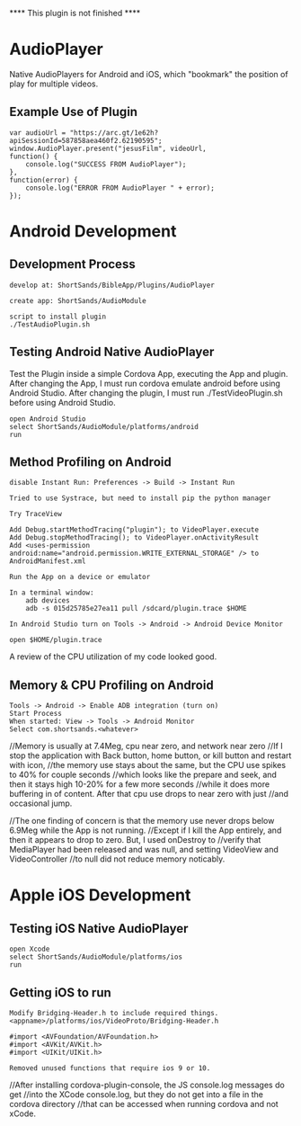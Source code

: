 **** This plugin is not finished ****


AudioPlayer
===========

Native AudioPlayers for Android and iOS, which "bookmark" the position of play
for multiple videos.

Example Use of Plugin
---------------------

    var audioUrl = "https://arc.gt/1e62h?apiSessionId=587858aea460f2.62190595";
	window.AudioPlayer.present("jesusFilm", videoUrl,
	function() {
		console.log("SUCCESS FROM AudioPlayer");
	},
	function(error) {
		console.log("ERROR FROM AudioPlayer " + error);
	});
	
Android Development
===================	
	
Development Process
-------------------

	develop at: ShortSands/BibleApp/Plugins/AudioPlayer
	
	create app: ShortSands/AudioModule
	
	script to install plugin
	./TestAudioPlugin.sh
	
Testing Android Native AudioPlayer
----------------------------------

Test the Plugin inside a simple Cordova App, executing the App and plugin.
After changing the App, I must run cordova emulate android before using
Android Studio.  After changing the plugin, I must run ./TestVideoPlugin.sh
before using Android Studio.

	open Android Studio
	select ShortSands/AudioModule/platforms/android
	run
	
Method Profiling on Android
---------------------------

	disable Instant Run: Preferences -> Build -> Instant Run
	
	Tried to use Systrace, but need to install pip the python manager
	
	Try TraceView
	
	Add Debug.startMethodTracing("plugin"); to VideoPlayer.execute
	Add Debug.stopMethodTracing(); to VideoPlayer.onActivityResult
	Add <uses-permission android:name="android.permission.WRITE_EXTERNAL_STORAGE" /> to AndroidManifest.xml
	
	Run the App on a device or emulator
	
	In a terminal window:
		adb devices
		adb -s 015d25785e27ea11 pull /sdcard/plugin.trace $HOME
		
	In Android Studio turn on Tools -> Android -> Android Device Monitor
	
	open $HOME/plugin.trace
	
A review of the CPU utilization of my code looked good.


Memory & CPU Profiling on Android
---------------------------------
		
	Tools -> Android -> Enable ADB integration (turn on)
	Start Process	
	When started: View -> Tools -> Android Monitor
	Select com.shortsands.<whatever>
	
//Memory is usually at 7.4Meg, cpu near zero, and network near zero
//If I stop the application with Back button, home button, or kill button and restart with icon,
//the memory use stays about the same, but the CPU use spikes to 40% for couple seconds
//which looks like the prepare and seek, and then it stays high 10-20% for a few more seconds
//while it does more buffering in of content.  After that cpu use drops to near zero with just 
//and occasional jump.

//The one finding of concern is that the memory use never drops below 6.9Meg while the App is not running.
//Except if I kill the App entirely, and then it appears to drop to zero.  But, I used onDestroy to
//verify that MediaPlayer had been released and was null, and setting VideoView and VideoController
//to null did not reduce memory noticably.
	

Apple iOS Development
=====================	

Testing iOS Native AudioPlayer
------------------------------

	open Xcode
	select ShortSands/AudioModule/platforms/ios
	run
	
Getting iOS to run
-----------------

	Modify Bridging-Header.h to include required things.
	<appname>/platforms/ios/VideoProto/Bridging-Header.h
	
	#import <AVFoundation/AVFoundation.h>
	#import <AVKit/AVKit.h>
	#import <UIKit/UIKit.h>
	
	Removed unused functions that require ios 9 or 10.
	
//After installing cordova-plugin-console, the JS console.log messages do get
//into the XCode console.log, but they do not get into a file in the cordova directory
//that can be accessed when running cordova and not xCode.
	